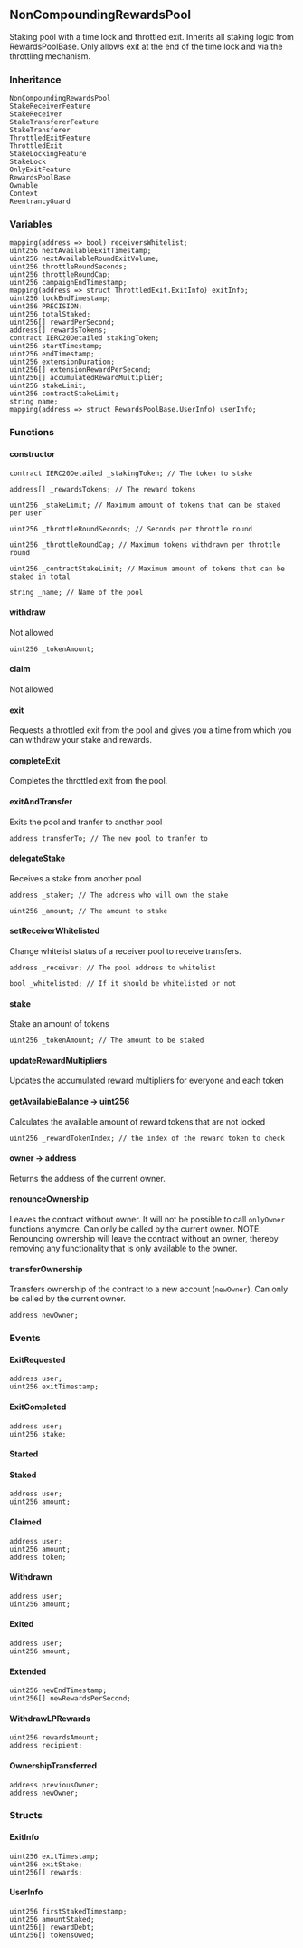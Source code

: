 ## NonCompoundingRewardsPool



Staking pool with a time lock and throttled exit. 
    Inherits all staking logic from RewardsPoolBase.
    Only allows exit at the end of the time lock and via the throttling mechanism.

### Inheritance

```
NonCompoundingRewardsPool
StakeReceiverFeature
StakeReceiver
StakeTransfererFeature
StakeTransferer
ThrottledExitFeature
ThrottledExit
StakeLockingFeature
StakeLock
OnlyExitFeature
RewardsPoolBase
Ownable
Context
ReentrancyGuard
```

### Variables

```Solidity
mapping(address => bool) receiversWhitelist;
uint256 nextAvailableExitTimestamp;
uint256 nextAvailableRoundExitVolume;
uint256 throttleRoundSeconds;
uint256 throttleRoundCap;
uint256 campaignEndTimestamp;
mapping(address => struct ThrottledExit.ExitInfo) exitInfo;
uint256 lockEndTimestamp;
uint256 PRECISION;
uint256 totalStaked;
uint256[] rewardPerSecond;
address[] rewardsTokens;
contract IERC20Detailed stakingToken;
uint256 startTimestamp;
uint256 endTimestamp;
uint256 extensionDuration;
uint256[] extensionRewardPerSecond;
uint256[] accumulatedRewardMultiplier;
uint256 stakeLimit;
uint256 contractStakeLimit;
string name;
mapping(address => struct RewardsPoolBase.UserInfo) userInfo;
```

### Functions

#### constructor





```Solidity
contract IERC20Detailed _stakingToken; // The token to stake

address[] _rewardsTokens; // The reward tokens

uint256 _stakeLimit; // Maximum amount of tokens that can be staked per user

uint256 _throttleRoundSeconds; // Seconds per throttle round

uint256 _throttleRoundCap; // Maximum tokens withdrawn per throttle round

uint256 _contractStakeLimit; // Maximum amount of tokens that can be staked in total

string _name; // Name of the pool
```
#### withdraw



Not allowed

```Solidity
uint256 _tokenAmount; 
```
#### claim



Not allowed

#### exit



Requests a throttled exit from the pool and gives you a time from which you can withdraw your stake and rewards.

#### completeExit



Completes the throttled exit from the pool.

#### exitAndTransfer



Exits the pool and tranfer to another pool


```Solidity
address transferTo; // The new pool to tranfer to
```
#### delegateStake



Receives a stake from another pool


```Solidity
address _staker; // The address who will own the stake

uint256 _amount; // The amount to stake
```
#### setReceiverWhitelisted



Change whitelist status of a receiver pool to receive transfers.


```Solidity
address _receiver; // The pool address to whitelist

bool _whitelisted; // If it should be whitelisted or not
```
#### stake



Stake an amount of tokens


```Solidity
uint256 _tokenAmount; // The amount to be staked
```
#### updateRewardMultipliers



Updates the accumulated reward multipliers for everyone and each token

#### getAvailableBalance → uint256



Calculates the available amount of reward tokens that are not locked


```Solidity
uint256 _rewardTokenIndex; // the index of the reward token to check
```
#### owner → address



Returns the address of the current owner.

#### renounceOwnership



Leaves the contract without owner. It will not be possible to call
`onlyOwner` functions anymore. Can only be called by the current owner.
NOTE: Renouncing ownership will leave the contract without an owner,
thereby removing any functionality that is only available to the owner.

#### transferOwnership



Transfers ownership of the contract to a new account (`newOwner`).
Can only be called by the current owner.

```Solidity
address newOwner; 
```

### Events

#### ExitRequested





```Solidity
address user;
uint256 exitTimestamp;
```
#### ExitCompleted





```Solidity
address user;
uint256 stake;
```
#### Started





#### Staked





```Solidity
address user;
uint256 amount;
```
#### Claimed





```Solidity
address user;
uint256 amount;
address token;
```
#### Withdrawn





```Solidity
address user;
uint256 amount;
```
#### Exited





```Solidity
address user;
uint256 amount;
```
#### Extended





```Solidity
uint256 newEndTimestamp;
uint256[] newRewardsPerSecond;
```
#### WithdrawLPRewards





```Solidity
uint256 rewardsAmount;
address recipient;
```
#### OwnershipTransferred





```Solidity
address previousOwner;
address newOwner;
```

### Structs

#### ExitInfo

```Solidity
uint256 exitTimestamp;
uint256 exitStake;
uint256[] rewards;
```
#### UserInfo

```Solidity
uint256 firstStakedTimestamp;
uint256 amountStaked;
uint256[] rewardDebt;
uint256[] tokensOwed;
```
